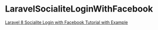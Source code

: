# LaravelSocialiteLoginWithFacebook

[Laravel 8 Socialite Login with Facebook Tutorial with Example](https://www.positronx.io/laravel-socialite-login-with-facebook-tutorial-with-example/)